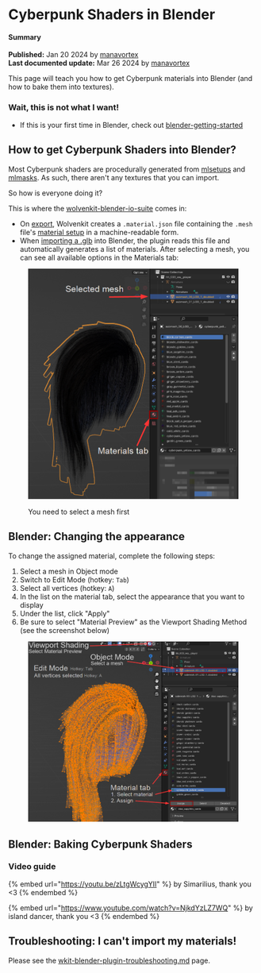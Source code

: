 # Cyberpunk Shaders in Blender

#### Summary

**Published:** Jan 20 2024 by [manavortex](https://app.gitbook.com/u/NfZBoxGegfUqB33J9HXuCs6PVaC3 "mention")\
**Last documented update:** Mar 26 2024 by [manavortex](https://app.gitbook.com/u/NfZBoxGegfUqB33J9HXuCs6PVaC3 "mention")

This page will teach you how to get Cyberpunk materials into Blender (and how to bake them into textures).&#x20;

### Wait, this is not what I want!

* If this is your first time in Blender, check out [blender-getting-started](../3d-modelling/blender-getting-started/ "mention")

## How to get Cyberpunk Shaders into Blender?

Most Cyberpunk shaders are procedurally generated from [mlsetups](multilayered/#what-is-the-mlsetup) and [mlmasks](multilayered/#what-is-the-mlmask). As such, there aren't any textures that you can import.&#x20;

So how is everyone doing it?

This is where the [wolvenkit-blender-io-suite](../modding-tools/wolvenkit-blender-io-suite/ "mention") comes in:&#x20;

* On [export](../modding-tools/wolvenkit-blender-io-suite/wkit-blender-plugin-import-export.md#export-from-wolvenkit), Wolvenkit creates a `.material.json` file containing the `.mesh` file's [material setup](../files-and-what-they-do/3d-objects-.mesh-files/#material-assignment) in a machine-readable form.&#x20;
* When [importing a .glb](../modding-tools/wolvenkit-blender-io-suite/wkit-blender-plugin-import-export.md#importing-into-blender) into Blender, the plugin reads this file and automatically generates a list of materials. After selecting a mesh, you can see all available options in the Materials tab:

<figure><img src="../../.gitbook/assets/blender_materials_tab.png" alt=""><figcaption><p>You need to select a mesh first</p></figcaption></figure>

## Blender: Changing the appearance

To change the assigned material, complete the following steps:

1. Select a mesh in Object mode
2. Switch to Edit Mode (hotkey: `Tab`)
3. Select all vertices (hotkey: `A`)
4. In the list on the material tab, select the appearance that you want to display
5. Under the list, click "Apply"
6. Be sure to select "Material Preview" as the Viewport Shading Method (see the screenshot below)

<figure><img src="../../.gitbook/assets/blender_select_material_new.png" alt=""><figcaption></figcaption></figure>

## Blender: Baking Cyberpunk Shaders

### Video guide

{% embed url="https://youtu.be/zLtgWcygYII" %}
by Simarilius, thank you <3&#x20;
{% endembed %}

{% embed url="https://www.youtube.com/watch?v=NjkdYzLZ7WQ" %}
by island dancer, thank you <3
{% endembed %}

## Troubleshooting: I can't import my materials!

Please see the [wkit-blender-plugin-troubleshooting.md](../modding-tools/wolvenkit-blender-io-suite/wkit-blender-plugin-troubleshooting.md "mention") page.

